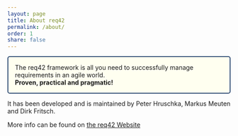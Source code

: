 ```yaml
---
layout: page
title: About req42
permalink: /about/
order: 1
share: false
---
```


<style>
  .highlight-box {
    background-color: #FFFFF0; /* Set the background color to $background-color */
    padding: 15px;
    border: 2px solid #2E4B73; /* Set the border color to $brand-color */
    border-radius: 5px;
  }
</style>

<div class="highlight-box">
  The req42 framework is all you need to successfully manage requirements in an agile world.<br>
  <strong>Proven, practical and pragmatic!</strong>
</div>


It has been developed and is maintained by Peter Hruschka, Markus Meuten and Dirk Fritsch.

More info can be found on [the req42 Website](https://req42.de/en/req42-at-a-glance)
